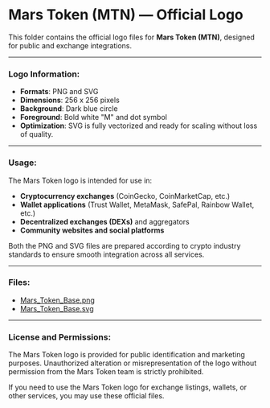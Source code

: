 # Mars Token (MTN) — Official Logo

This folder contains the official logo files for **Mars Token (MTN)**, designed for public and exchange integrations.

---

### Logo Information:

- **Formats**: PNG and SVG  
- **Dimensions**: 256 x 256 pixels  
- **Background**: Dark blue circle  
- **Foreground**: Bold white "M" and dot symbol  
- **Optimization**: SVG is fully vectorized and ready for scaling without loss of quality.

---

### Usage:

The Mars Token logo is intended for use in:

- **Cryptocurrency exchanges** (CoinGecko, CoinMarketCap, etc.)  
- **Wallet applications** (Trust Wallet, MetaMask, SafePal, Rainbow Wallet, etc.)  
- **Decentralized exchanges (DEXs)** and aggregators  
- **Community websites and social platforms**

Both the PNG and SVG files are prepared according to crypto industry standards to ensure smooth integration across all services.

---

### Files:

- [Mars_Token_Base.png](https://github.com/Meysam20182024/mars-bot/blob/main/logo/Mars_Token_Base.png.png?raw=true)  
- [Mars_Token_Base.svg](https://github.com/Meysam20182024/mars-bot/blob/main/logo/mars_token_Base.SVG.svg?raw=true)

---

### License and Permissions:

The Mars Token logo is provided for public identification and marketing purposes. Unauthorized alteration or misrepresentation of the logo without permission from the Mars Token team is strictly prohibited.

If you need to use the Mars Token logo for exchange listings, wallets, or other services, you may use these official files.

